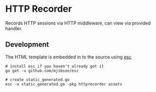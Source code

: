 HTTP Recorder
===

Records HTTP sessions via HTTP middleware, can view via provided handler.

## Development

The HTML template is embedded in to the source using [esc](https://github.com/mjibson/esc)

```shell
# install esc if you haven't already got it
go get -u github.com/mjibson/esc

# create static_generated.go
esc -o static_generated.go -pkg httprecorder assets
```
